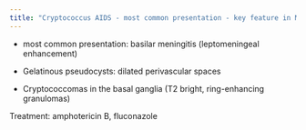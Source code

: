 ```yaml
---
title: "Cryptococcus AIDS - most common presentation - key feature in MRI (1) - second most common feature - Treatment"
---
```

- most common presentation: basilar meningitis (leptomeningeal enhancement)

- Gelatinous pseudocysts: dilated perivascular spaces

- Cryptococcomas in the basal ganglia (T2 bright, ring-enhancing granulomas)

Treatment: amphotericin B, fluconazole

